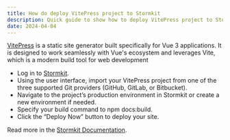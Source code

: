 ```yaml
---
title: How do deploy VitePress project to Stormkit
description: Quick guide to show how to deploy VitePress project to Stormkit
date: 2024-04-04
---
```


[VitePress](https://vitepress.dev/) is a static site generator built specifically for Vue 3 applications. It is designed to work seamlessly with Vue's ecosystem and leverages Vite, which is a modern build tool for web development

- Log in to [Stormkit](https://app.stormkit.io/).
- Using the user interface, import your VitePress project from one of the three supported Git providers (GitHub, GitLab, or Bitbucket).
- Navigate to the project’s production environment in Stormkit or create a new environment if needed.
- Specify your build command to npm docs:build.
- Click the “Deploy Now” button to deploy your site.

Read more in the [Stormkit Documentation](/docs/welcome/getting-started).
